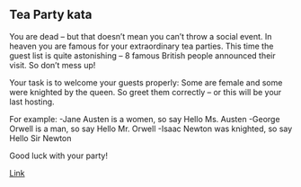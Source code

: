 ## Tea Party kata ##

You are dead – but that doesn’t mean you can’t throw a social event. In heaven you are famous for your extraordinary tea parties. This time the guest list is quite astonishing – 8 famous British people announced their visit. So don’t mess up!

Your task is to welcome your guests properly: Some are female and some were knighted by the queen. 
So greet them correctly – or this will be your last hosting.

For example:
-Jane Austen is a women, so say Hello Ms. Austen
-George Orwell is a man, so say Hello Mr. Orwell
-Isaac Newton was knighted, so say Hello Sir Newton

Good luck with your party!

[Link](http://codingkata.net/Katas/Beginner/TeaParty)